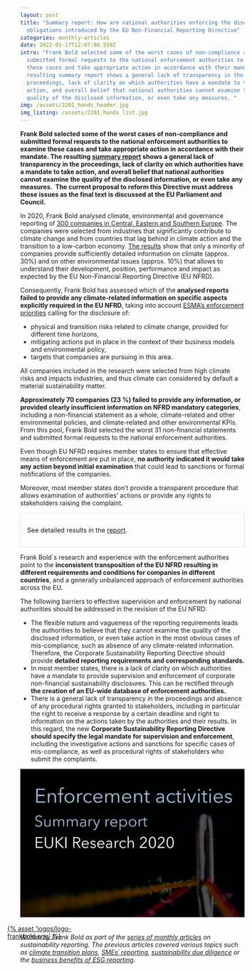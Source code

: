 ```yaml
---
layout: post
title: "Summary report: How are national authorities enforcing the disclosure
  obligations introduced by the EU Non-Financial Reporting Directive"
categories: monthly-articles
date: 2022-01-17T12:07:08.559Z
intro: "Frank Bold selected some of the worst cases of non-compliance and
  submitted formal requests to the national enforcement authorities to examine
  these cases and take appropriate action in accordance with their mandate. The
  resulting summary report shows a general lack of transparency in the
  proceedings, lack of clarity on which authorities have a mandate to take
  action, and overall belief that national authorities cannot examine the
  quality of the disclosed information, or even take any measures. "
img: /assets/2201_hands_header.jpg
img_listing: /assets/2201_hands_list.jpg
---
```

**Frank Bold selected some of the worst cases of non-compliance and submitted formal requests to the national enforcement authorities to examine these cases and take appropriate action in accordance with their mandate. The resulting [summary report](https://en.frankbold.org/sites/default/files/publikace/enforcement_activities_corporate_sustainability_reporting_summary_research_s.pdf) shows a general lack of transparency in the proceedings, lack of clarity on which authorities have a mandate to take action, and overall belief that national authorities cannot examine the quality of the disclosed information, or even take any measures.  The current proposal to reform this Directive must address these issues as the final text is discussed at the EU Parliament and Council.** 

In 2020, Frank Bold analysed climate, environmental and governance reporting of [300 companies in Central, Eastern and Southern Europe](https://www.allianceforcorporatetransparency.org/news/press-release.html). The companies were selected from industries that significantly contribute to climate change and from countries that lag behind in climate action and the transition to a low-carbon economy. [The results](https://allianceforcorporatetransparency.org/database/2020.html) show that only a minority of companies provide sufficiently detailed information on climate (approx. 30%) and on other environmental issues (approx. 10%) that allows to understand their development, position, performance and impact as expected by the EU Non-Financial Reporting Directive (EU NFRD). 

Consequently, Frank Bold has assessed which of the **analysed reports failed to provide any climate-related information on specific aspects explicitly required in the EU NFRD**, taking into account [ESMA’s enforcement priorities](https://www.esma.europa.eu/sites/default/files/library/esma32-63-1041_public_statement_on_the_european_common_enforcement_priorities_2020.pdf) calling for the disclosure of: 

* physical and transition risks related to climate change, provided for different time horizons, 
* mitigating actions put in place in the context of their business models and environmental policy, 
* targets that companies are pursuing in this area. 

All companies included in the research were selected from high climate risks and impacts industries, and thus climate can considered by default a material sustainability matter.

**Approximately 70 companies (23 %) failed to provide any information, or provided clearly insufficient information on NFRD mandatory categories**, including a non-financial statement as a whole, climate-related and other environmental policies, and climate-related and other environmental KPIs. From this pool, Frank Bold selected the worst 31 non-financial statements and submitted formal requests to the national enforcement authorities. 

Even though EU NFRD requires member states to ensure that effective means of enforcement are put in place, **no authority indicated it would take any action beyond initial examination** that could lead to sanctions or formal notifications of the companies.

Moreover, most member states don’t provide a transparent procedure that allows examination of authorities’ actions or provide any rights to stakeholders raising the complaint. 

<div style="border: 1px solid #DFDFDF; padding: 1em; font-size: .9rem;">

<p>See detailed results in the <a href="https://en.frankbold.org/sites/default/files/publikace/enforcement_activities_corporate_sustainability_reporting_summary_research_s.pdf">report</a>.</p>

</div>

Frank Bold´s research and experience with the enforcement authorities point to the **inconsistent transposition of the EU NFRD resulting in different requirements and conditions for companies in different countries**, and a generally unbalanced approach of enforcement authorities across the EU.

The following barriers to effective supervision and enforcement by national authorities should be addressed in the revision of the EU NFRD:

* The flexible nature and vagueness of the reporting requirements leads the authorities to believe that they cannot examine the quality of the disclosed information, or even take action in the most obvious cases of mis-compliance, such as absence of any climate-related information. Therefore, the Corporate Sustainability Reporting Directive should provide **detailed reporting requirements and corresponding standards.**
* In most member states, there is a lack of clarity on which authorities have a mandate to provide supervision and enforcement of corporate non-financial sustainability disclosures. This can be rectified through **the creation of an EU-wide database of enforcement authorities.**
* There is a general lack of transparency in the proceedings and absence of any procedural rights granted to stakeholders, including in particular the right to receive a response by a certain deadline and right to information on the actions taken by the authorities and their results. In this regard, the new **Corporate Sustainability Reporting Directive should specify the legal mandate for supervision and enforcement**, including the investigative actions and sanctions for specific cases of mis-compliance, as well as procedural rights of stakeholders who submit the complaints.

![Enforcement summary report](/assets/2201_enforcement_summary.png "Enforcement summary report")



<a href="https://en.frankbold.org/" style="
max-width: 200px;
display: block;
margin-left: -29px;
margin-bottom: -29px;">{% asset 'logos/logo-frankbold.png' %}</a>

*Written by Frank Bold as part of the [series of monthly articles](https://www.allianceforcorporatetransparency.org/news/categories/#monthly-articles) on sustainability reporting. The previous articles covered various topics such as [climate transition plans](https://www.allianceforcorporatetransparency.org/news/climate-transition-plans-how-eu-standards-can-help-companies-to-focus-on-the-right-data.html), [SMEs´ reporting](https://www.allianceforcorporatetransparency.org/news/smes-and-the-future-of-european-sustainability-reporting-rules-small-businesses-deserve-to-get-clarity-to-address-the-sustainability-challenge.html), [sustainability due diligence](https://www.allianceforcorporatetransparency.org/news/sustainability-due-diligence-what-it-means-for-companies-and-how-eu-sustainability-standards-can-help.html) or the [business benefits of ESG reporting](https://www.allianceforcorporatetransparency.org/news/the-business-case-is-won-how-the-benefits-of-mandatory-sustainability-reporting-by-business-really-do-outweigh-the-costs-part-one.html).*